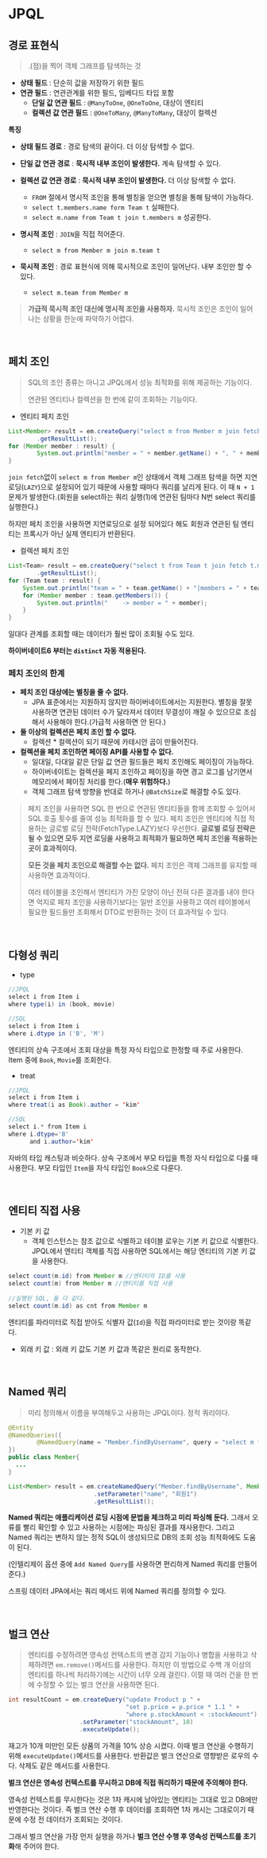 # JPQL

## 경로 표현식
> .(점)을 찍어 객체 그래프를 탐색하는 것

- **상태 필드** : 단순히 값을 저장하기 위한 필드
- **연관 필드** : 연관관계를 위한 필드, 임베디드 타입 포함
  - **단일 값 연관 필드** : `@ManyToOne`, `@OneToOne`, 대상이 엔티티
  - **컬렉션 값 연관 필드** : `@OneToMany`, `@ManyToMany`, 대상이 컬렉션

**특징**
- **상태 필드 경로** : 경로 탐색의 끝이다. 더 이상 탐색할 수 없다.
- **단일 값 연관 경로** : **묵시적 내부 조인이 발생한다.** 계속 탐색할 수 있다.
- **컬렉션 값 연관 경로** : **묵시적 내부 조인이 발생한다.** 더 이상 탐색할 수 없다.
  - `FROM` 절에서 명시적 조인을 통해 별칭을 얻으면 별칭을 통해 탐색이 가능하다.
  - `select t.members.name form Team t` 실패한다.
  - `select m.name from Team t join t.members m` 성공한다.


- **명시적 조인** : `JOIN`을 직접 적어준다.
  - `select m from Member m join m.team t`
- **묵시적 조인** : 경로 표현식에 의해 묵시적으로 조인이 일어난다. 내부 조인만 할 수 있다.
  - `select m.team from Member m`

> **가급적 묵시적 조인 대신에 명시적 조인을 사용하자.** 묵시적 조인은 조인이 일어나는 상황을 한눈에 파악하기 어렵다.

<br>

## 페치 조인
> SQL의 조인 종류는 아니고 JPQL에서 성능 최적화를 위해 제공하는 기능이다.
> 
> 연관된 엔티티나 컬렉션을 한 번에 같이 조회하는 기능이다.

- 엔티티 페치 조인
```java
List<Member> result = em.createQuery("select m from Member m join fetch m.team", Member.class)
        .getResultList();
for (Member member : result) {
        System.out.println("member = " + member.getName() + ", " + member.getTeam().getName());
}
```
`join fetch`없이 `select m from Member m`인 상태에서 객체 그래프 탐색을 하면 지연로딩(`LAZY`)으로 설정되어 있기 때문에 사용할 때마다 쿼리를 날리게 된다. 이 때
`N + 1`문제가 발생한다.(회원을 select하는 쿼리 실행(1)에 연관된 팀마다 N번 select 쿼리를 실행한다.)

하지만 페치 조인을 사용하면 지연로딩으로 설정 되어있다 해도 회원과 연관된 팀 엔티티는 프록시가 아닌 실제 엔티티가 반환된다.

- 컬렉션 페치 조인
```java
List<Team> result = em.createQuery("select t from Team t join fetch t.members", Team.class)
        .getResultList();
for (Team team : result) {
    System.out.println("team = " + team.getName() + "|members = " + team.getMembers().size());
    for (Member member : team.getMembers()) {
        System.out.println("    -> member = " + member);
    }
}
```
일대다 관계를 조회할 때는 데이터가 훨씬 많이 조회될 수도 있다.

**하이버네이트6 부터는 `distinct` 자동 적용된다.**

### 페치 조인의 한계

- **페치 조인 대상에는 별칭을 줄 수 없다.**
  - JPA 표준에서는 지원하지 않지만 하이버네이트에서는 지원한다. 별칭을 잘못 사용하면 연관된 데이터 수가 달라져서 데이터 무결성이 깨질 수 있으므로 조심해서 사용해야 한다.(가급적 사용하면 안 된다.)
- **둘 이상의 컬렉션은 페치 조인 할 수 없다.**
  - 컬렉션 * 컬렉션이 되기 때문에 카테시안 곱이 만들어진다.
- **컬렉션을 페치 조인하면 페이징 API를 사용할 수 없다.**
  - 일대일, 다대일 같은 단일 값 연관 필드들은 페치 조인해도 페이징이 가능하다.
  - 하이버네이트는 컬렉션을 페지 조인하고 페이징을 하면 경고 로그를 남기면서 메모리에서 페이징 처리를 한다.(**매우 위험하다.**)
  - 객체 그래프 탐색 방향을 반대로 하거나 `@BatchSize`로 해결할 수도 있다.

> 페치 조인을 사용하면 SQL 한 번으로 연관된 엔티티들을 함께 조회할 수 있어서 SQL 호출 횟수를 줄여 성능 최적화를 할 수 있다. 페치 조인은 엔티티에 직접 적용하는 
> 글로벌 로딩 전략(FetchType.LAZY)보다 우선한다. **글로벌 로딩 전략은 될 수 있으면 모두 지연 로딩을 사용하고 최적화가 필요하면 페치 조인을 적용하는 곳이 효과적이다.**
> 
> **모든 것을 페치 조인으로 해결할 수는 없다.** 페치 조인은 객체 그래프를 유지할 때 사용하면 효과적이다. 
> 
> 여러 테이블을 조인해서 엔티티가 가진 모양이 아닌 전혀 다른 결과를 내야 한다면 억지로 페치 조인을 사용하기보다는 일반 조인을 사용하고 여러 테이블에서 필요한
> 필드들만 조회해서 DTO로 반환하는 것이 더 효과적일 수 있다.

<br>

## 다형성 쿼리
- type
```java
//JPQL
select i from Item i
where type(i) in (book, movie)

//SQL
select i from Item i
where i.dtype in ('B', 'M')
```
엔티티의 상속 구조에서 조회 대상을 특정 자식 타입으로 한정할 때 주로 사용한다. Item 중에 `Book`, `Movie`를 조회한다.

- treat
```java
//JPQL
select i from Item i
where treat(i as Book).author = 'kim'

//SQL
select i.* from Item i
where i.dtype='B' 
      and i.author='kim'
```
자바의 타입 캐스팅과 비슷하다. 상속 구조에서 부모 타입을 특정 자식 타입으로 다룰 때 사용한다. 부모 타입인 `Item`을 자식 타입인 `Book`으로 다룬다.

<br>

## 엔티티 직접 사용

- 기본 키 값
  - 객체 인스턴스는 참조 값으로 식별하고 테이블 로우는 기본 키 값으로 식별한다. JPQL에서 엔티티 객체를 직접 사용하면 SQL에서는 해당 엔티티의 기본 키 값을 사용한다.

```java
select count(m.id) from Member m //엔티티의 ID를 사용
select count(m) from Member m //엔티티를 직접 사용
        
//실행된 SQL, 둘 다 같다.
select count(m.id) as cnt from Member m
```
엔티티를 파라미터로 직접 받아도 식별자 값(`Id`)을 직접 파라미터로 받는 것이랑 똑같다.

- 외래 키 값 : 외래 키 값도 기본 키 값과 똑같은 원리로 동작한다.

<br>

## Named 쿼리
> 미리 정의해서 이름을 부여해두고 사용하는 JPQL이다. 정적 쿼리이다.

```java
@Entity
@NamedQueries({
        @NamedQuery(name = "Member.findByUsername", query = "select m from Member m where m.name = :name")
})
public class Member{
  ...
}

List<Member> result = em.createNamedQuery("Member.findByUsername", Member.class)
                        .setParameter("name", "회원1")
                        .getResultList();
```
**Named 쿼리는 애플리케이션 로딩 시점에 문법을 체크하고 미리 파싱해 둔다.** 그래서 오류를 빨리 확인할 수 있고 사용하는 시점에는 파싱된 결과를 재사용한다. 
그리고 Named 쿼리는 변하지 않는 정적 SQL이 생성되므로 DB의 조회 성능 최적화에도 도움이 된다.

(인텔리제이 옵션 중에 `Add Named Query`를 사용하면 편리하게 Named 쿼리를 만들어준다.)

스프링 데이터 JPA에서는 쿼리 메서드 위에 Named 쿼리를 정의할 수 있다.

<br>

## 벌크 연산
> 엔티티를 수정하려면 영속성 컨텍스트의 변경 감지 기능이나 병합을 사용하고 삭제하려면 `em.remove()`메서드를 사용한다. 하지만 이 방법으로 수백 개 이상의 엔티티를
> 하나씩 처리하기에는 시간이 너무 오래 걸린다. 이럴 때 여러 건을 한 번에 수정할 수 있는 벌크 연산을 사용하면 된다.

```java
int resultCount = em.createQuery("update Product p " +
                                 "set p.price = p.price * 1.1 " +
                                 "where p.stockAmount < :stockAmount")
                    .setParameter("stockAmount", 10)
                    .executeUpdate();
```
재고가 10개 미만인 모든 상품의 가격을 10% 상승 시켰다. 이때 벌크 연산을 수행하기 위해 `executeUpdate()`메서드를 사용한다. 반환값은 벌크 연산으로 영향받은 
로우의 수다. 삭제도 같은 메서드를 사용한다.

**벌크 연산은 영속성 컨텍스트를 무시하고 DB에 직접 쿼리하기 때문에 주의해야 한다.**

영속성 컨텍스트를 무시한다는 것은 1차 캐시에 남아있는 엔티티는 그대로 있고 DB에만 반영한다는 것이다. 즉 벌크 연산 수행 후 데이터를 조회하면 1차 캐시는 그대로이기 때문에
수정 전 데이터가 조회되는 것이다.

그래서 벌크 연산을 가장 먼저 실행을 하거나 **벌크 연산 수행 후 영속성 컨텍스트를 초기화**해 주어야 한다.